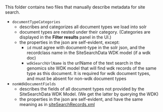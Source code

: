 This folder contains two files that manually describe metadata for site search.
* `documentTypeCategories`
  * describes and categorizes all document types we load into solr
  * document types are nested under their category.  (Categories are displayed in the **Filter results** panel in the UI.)
  * the properties in the json are self-evident, except:
    * `id` must agree with document-type in the solr json, and the recordclass name in the SiteSearchData WDK model (if a wdk doc)
    * `wdkSearchUrlName` is the urlName of the text search in the genomics site WDK model that will find wdk records of the same type as this document.  It is required for wdk document types, and must be absent for non-wdk document types
* `nonWdkDocumentFields`
  * describes the fields of all document types not provided by the SiteSearchData WDK Model.  (We get the latter by querying the WDK)
  * the properties in the json are self-evident, and have the same meaning as in [siteSearchRecords.xml](../lib/wdk/siteSearchRecords.xml)
  
